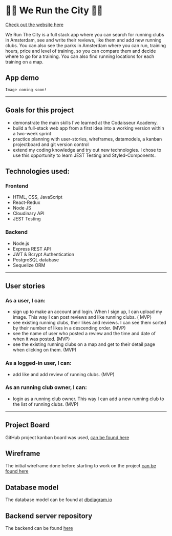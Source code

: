 # 🏃‍♂️ We Run the City 🏃‍♂️

[Check out the website here]()

We Run The City is a full stack app where you can search for running clubs in Amsterdam, see and write their reviews, like them and add new running clubs. You can also see the parks in Amsterdam where you can run, training hours, price and level of training, so you can compare them and decide where to go for a training. You can also find running locations for each training on a map.

## App demo

`Image coming soon!`

---

## Goals for this project

- demonstrate the main skills I've learned at the Codaisseur Academy.
- build a full-stack web app from a first idea into a working version within a two-week sprint
- practice planning with user-stories, wireframes, datamodels, a kanban projectboard and git version control
- extend my coding knowledge and try out new technologies. I chose to use this opportunity to learn JEST Testing and Styled-Components.

## Technologies used:

### Frontend

- HTML, CSS, JavaScript
- React-Redux
- Node JS
- Cloudinary API
- JEST Testing

### Backend

- Node.js
- Express REST API
- JWT & Bcrypt Authentication
- PostgreSQL database
- Sequelize ORM

---

## User stories

### As a user, I can:

- sign up to make an account and login. When I sign up, I can upload my image. This way I can post reviews and like running clubs. ( MVP)
- see existing running clubs, their likes and reviews. I can see them sorted by their number of likes in a descending order. (MVP)
- see the name of user who posted a review and the time and date of when it was posted. (MVP)
- see the existing running clubs on a map and get to their detail page when clicking on them. (MVP)

### As a logged-in user, I can:

- add like and add review of running clubs. (MVP)

### As an running club owner, I can:

- login as a running club owner. This way I can add a new running club to the list of running clubs. (MVP)

---

## Project Board

GitHub project kanban board was used, [can be found here](https://github.com/users/RenataCehajic/projects/1)

## Wireframe

The initial wireframe done before starting to work on the project [can be found here](https://wireframepro.mockflow.com/view/Md1b32313cfb5f8d8cb7b5e3cd06d4b9a1619619127506#/page/Dc4700cde234e5b48bd73c7361be5821d)

## Database model

The database model can be found at [dbdiagram.io](https://dbdiagram.io/d/606c2488ecb54e10c33eddbe)

## Backend server repository

The backend can be found [here](https://github.com/RenataCehajic/We-Run-The-City-server)
